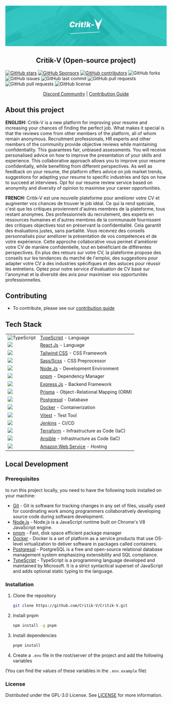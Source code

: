 ![Critik-V logo](./assets/BANNER_README.png)

<h2 align="center">
Critik-V (Open-source project)
</h2>

[![GitHub stars](https://img.shields.io/github/stars/Critik-V/Critik-V.svg?style=social&label=Star)](https://github.com/Critik-V/Critik-V)
[![GitHub Sponsors](https://img.shields.io/github/sponsors/Critik-V.svg?style=social)](https://github.com/sponsors/Critik-V)
[![GitHub contributors](https://img.shields.io/github/contributors/Critik-V/Critik-V.svg)](https://github.com/Critik-V/Critik-V/graphs/contributors)
![GitHub forks](https://img.shields.io/github/forks/Critik-V/Critik-V.svg)
![GitHub issues](https://img.shields.io/github/issues/Critik-V/Critik-V.svg)
![GitHub last commit](https://img.shields.io/github/last-commit/Critik-V/Critik-V.svg)
![GitHub pull requests](https://img.shields.io/github/issues-pr/Critik-V/Critik-V.svg)
![GitHub pull requests](https://img.shields.io/github/issues-pr-closed/Critik-V/Critik-V.svg)
![GitHub license](https://img.shields.io/github/license/Critik-V/Critik-V.svg)

<p align="center">
    <a href="https://discord.gg/Bw9Aa7zC">Discord Community</a> | <a href="./CONTRIBUTING.md">Contribution Guide</a>
</p>

## About this project 

**ENGLISH:** Critik-V is a new platform for improving your resume and increasing your chances of finding the perfect job. What makes it special is that the reviews come from other members of the platform, all of whom remain anonymous.
Recruitment professionals, HR experts and other members of the community provide objective reviews while maintaining confidentiality. This guarantees fair, unbiased assessments. You will receive personalised advice on how to improve the presentation of your skills and experience.
This collaborative approach allows you to improve your resume confidentially, while benefiting from different perspectives. As well as feedback on your resume, the platform offers advice on job market trends, suggestions for adapting your resume to specific industries and tips on how to succeed at interviews. Opt for our resume review service based on anonymity and diversity of opinion to maximise your career opportunities.

**FRENCH:** Critik-V est une nouvelle plateforme pour améliorer votre CV et augmenter vos chances de trouver le job idéal. Ce qui la rend spéciale, c'est que les critiques proviennent d'autres membres de la plateforme, tous restant anonymes.
Des professionnels du recrutement, des experts en ressources humaines et d'autres membres de la communauté fournissent des critiques objectives tout en préservant la confidentialité. Cela garantit des évaluations justes, sans partialité. Vous recevrez des conseils personnalisés pour améliorer la présentation de vos compétences et de votre expérience.
Cette approche collaborative vous permet d'améliorer votre CV de manière confidentielle, tout en bénéficiant de différentes perspectives. En plus des retours sur votre CV, la plateforme propose des conseils sur les tendances du marché de l'emploi, des suggestions pour adapter votre CV à des industries spécifiques et des astuces pour réussir les entretiens. Optez pour notre service d'évaluation de CV basé sur l'anonymat et la diversité des avis pour maximiser vos opportunités professionnelles.

## Contributing

- To contribute, please see our <a href="./CONTRIBUTING.md">contribution guide</a>

## Tech Stack


|  |  |
| --- | --- |
| <img src="https://upload.wikimedia.org/wikipedia/commons/thumb/4/4c/Typescript_logo_2020.svg/2048px-Typescript_logo_2020.svg.png" alt="TypeScript" width="20"/> | [TypeScript](https://www.typescriptlang.org/) - Language |
| <img src="https://cdn4.iconfinder.com/data/icons/logos-3/600/React.js_logo-512.png" width="20"/> | [React Js](https://reactjs.org/) - Language |
| <img src="https://static-00.iconduck.com/assets.00/tailwind-css-icon-2048x1229-u8dzt4uh.png" width="20"/> | [Tailwind CSS](https://tailwindcss.com/) - CSS Framework |
| <img src="https://cdn.freebiesupply.com/logos/large/2x/sass-1-logo-png-transparent.png" width="20"/> | [Sass/Scss](https://sass-lang.com/) - CSS Preprocessor |
| <img src="https://cdn-icons-png.flaticon.com/512/5968/5968322.png" width="20"/> | [Node Js](https://nodejs.org/en/) - Development Environment |
| <img src="https://pnpm.io/img/pnpm.svg" width="20"/> | [pnpm](https://pnpm.io/) - Dependency Manager |
| <img src="https://upload.wikimedia.org/wikipedia/commons/6/64/Expressjs.png" width="20"/> | [Express Js](https://expressjs.com/) - Backend Framework |
| <img src="https://cdn.sanity.io/images/vftxng62/production/9c68538b07056123775d8aa985d19d4f217eee34-700x275.png" width="20"/> | [Prisma](https://www.prisma.io/) - Object-Relational Mapping (ORM) |
| <img src="https://www.postgresql.org/media/img/about/press/elephant.png" width="20"/> | [Postgresql](https://www.postgresql.org/) - Database |
| <img src="https://assets.stickpng.com/images/62a9c7c08ff6441a2952dad3.png" width="20"/> | [Docker](https://www.docker.com/) - Containerization |
| <img src="https://user-images.githubusercontent.com/11247099/145112184-a9ff6727-661c-439d-9ada-963124a281f7.png" width="20"/> | [Vitest](https://vitest.dev/) - Test Tool |
| <img src="https://upload.wikimedia.org/wikipedia/commons/thumb/e/e9/Jenkins_logo.svg/1200px-Jenkins_logo.svg.png" width="20"/> | [Jenkins](https://www.jenkins.io/) - CI/CD |
| <img src="https://static-00.iconduck.com/assets.00/terraform-icon-1803x2048-hodrzd3t.png" width="20"/> | [Terraform](https://www.terraform.io/) - Infrastructure as Code (IaC) |
| <img src="https://upload.wikimedia.org/wikipedia/commons/thumb/2/24/Ansible_logo.svg/2048px-Ansible_logo.svg.png" width="20"/> | [Ansible](https://www.ansible.com/) - Infrastructure as Code (IaC) |
| <img src="https://static-00.iconduck.com/assets.00/general-awscloud-icon-2048x2048-3trjae80.png" width="20"/> | [Amazon Web Service](https://aws.amazon.com/) - Hosting |

## Local Development

### Prerequisites

to run this project locally, you need to have the following tools installed on your machine:

- [Git](https://git-scm.com/) - Git is software for tracking changes in any set of files, usually used for coordinating work among programmers collaboratively developing source code during software development.
- [Node.js](https://nodejs.org/en/) - Node.js is a JavaScript runtime built on Chrome's V8 JavaScript engine.
- [pnpm](https://pnpm.io/) - Fast, disk space efficient package manager
- [Docker](https://www.docker.com/) - Docker is a set of platform as a service products that use OS-level virtualization to deliver software in packages called containers.
- [Postgresql](https://www.postgresql.org/) - PostgreSQL is a free and open-source relational database management system emphasizing extensibility and SQL compliance.
- [TypeScript](https://www.typescriptlang.org/) - TypeScript is a programming language developed and maintained by Microsoft. It is a strict syntactical superset of JavaScript and adds optional static typing to the language.

### Installation

1. Clone the repository
    
    ```sh
    git clone https://github.com/Critik-V/Critik-V.git
    ```
2. Install pnpm
    
    ```sh
    npm install -g pnpm
    ```
3. Install dependencies
    
    ```sh
    pnpm install
    ```
4. Create a `.env` file in the root/server of the project and add the following variables

(You can find the values of these variables in the `.env.example` file)

### License

Distributed under the GPL-3.0 License. See [LICENSE](LICENSE) for more information.

